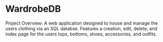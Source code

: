 # WardrobeDB
Project Overview: A web application designed to house and manage the users clothing via an SQL databse.
Features a creation, edit, delete, and index page for the users tops, bottoms, shoes, accessories, and outfits. 

